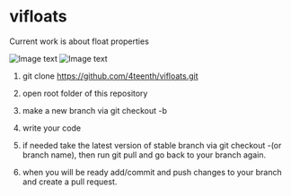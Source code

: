 # vifloats

Current work is about float properties

![Image text](https://encrypted-tbn0.gstatic.com/images?q=tbn:ANd9GcQJiBNFHLH-1l24n43SPV7sWRvn9ZByX15mfA&usqp=CAU)
![Image text](https://encrypted-tbn0.gstatic.com/images?q=tbn:ANd9GcRphGLKQdhh4kfUy21bhL1H82wPZruyPMCVqw&usqp=CAU)

1. git clone https://github.com/4teenth/vifloats.git

2. open root folder of this repository

3. make a new branch via git checkout -b <branch name>

4. write your code

5. if needed take the latest version of stable branch via git checkout -(or branch name), then run git pull and go back to your branch again.

6. when you will be ready add/commit and push changes to your branch and create a pull request.
